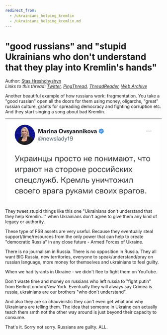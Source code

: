 ```yaml
---
redirect_from:
  - /ukrainians_helping_kremlin
  - /ukrainians_helping_kremlin.md
---
```

# "good russians" and "stupid Ukrainians who don't understand that they play into Kremlin's hands"

Author: [Stas Hreshchyshyn](https://twitter.com/stsx92)  
*Links to this thread: [Twitter](https://twitter.com/stsx92/status/1533405184113750019), [PingThread](https://pingthread.com/thread/1533405184113750019), [ThreadReader](https://threadreaderapp.com/thread/1533405184113750019.html), [Web Archive](https://web.archive.org/web/*/https://twitter.com/stsx92/status/1533405184113750019)*

Another beautiful example of how russians work: fragmentation. You take a "good russian" open all the doors for them using money, oligarchs, "great" russian culture, grants for spreading democracy and fighting corruption etc. And they start singing a song about bad Kremlin.

| [![](/media/1533409246863208451/3_1533405179642519559.jpg)](/media/1533409246863208451/3_1533405179642519559.jpg) |
| :-: |

They tweet stupid things like this one "Ukrainians don't understand that they help Kremlin..." when Ukrainians don't agree to give them any kind of legacy or authority.

These type of FSB assets are very useful. Because they eventually steal support/time/resources from the only power that can help to create "democratic Russia" in any close future - Armed Forces of Ukraine.

There is no journalism in Russia. 
There is no opposition in Russia. 
They all want BIG Russia, new territories, everyone to speak/understand/pray on russian language, more money for themselves and ukrainians to feel guilty.

When we had tyrants in Ukraine - we didn't flee to fight them on YouTube. 

Don't waste time and money on russians who left russia to "fight putin" from Berlin/London/New York. Eventually they will always say Crimea is russia, ukrainians are our brothers "who don't understand".

And also they are so chauvinistic they can't even get what and why Ukrainians are telling them. The idea that someone in Ukraine can actually teach them smth not the other way around is just beyond their capacity to consume. 

That's it. Sorry not sorry. Russians are guilty. ALL.
